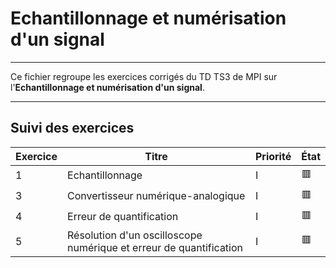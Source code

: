 # Echantillonnage et numérisation d'un signal

---

Ce fichier regroupe les exercices corrigés du TD TS3 de MPI sur l'**Echantillonnage et numérisation d'un signal**.

---

## Suivi des exercices

| Exercice | Titre                                                          | Priorité | État |
|----------|----------------------------------------------------------------|----------|------|
| 1        | Echantillonnage                                                    | I        | 🟥   |
| 3        | Convertisseur numérique-analogique                                 | I        | 🟥   |
| 4        | Erreur de quantification                                           | I        | 🟥   |
| 5        | Résolution d'un oscilloscope numérique et erreur de quantification | I        | 🟥   |